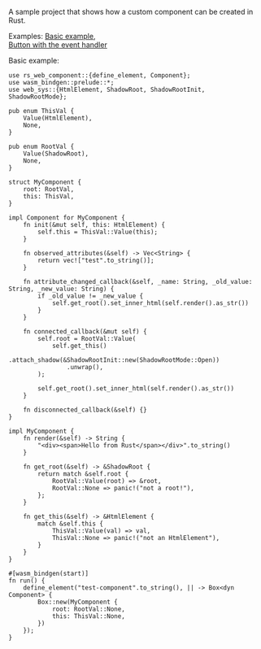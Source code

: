 A sample project that shows how a custom component can be created in Rust.

Examples:
[Basic example](https://github.com/YuriyRum/rs_web_component/tree/master/examples/simple_web_component),  
[Button with the event handler](https://github.com/YuriyRum/rs_web_component/tree/master/examples/button_with_event_handler) 

Basic example:
```
use rs_web_component::{define_element, Component};
use wasm_bindgen::prelude::*;
use web_sys::{HtmlElement, ShadowRoot, ShadowRootInit, ShadowRootMode};

pub enum ThisVal {
    Value(HtmlElement),
    None,
}

pub enum RootVal {
    Value(ShadowRoot),
    None,
}

struct MyComponent {
    root: RootVal,
    this: ThisVal,
}

impl Component for MyComponent {
    fn init(&mut self, this: HtmlElement) {
        self.this = ThisVal::Value(this);
    }

    fn observed_attributes(&self) -> Vec<String> {
        return vec!["test".to_string()];
    }

    fn attribute_changed_callback(&self, _name: String, _old_value: String, _new_value: String) {
        if _old_value != _new_value {
            self.get_root().set_inner_html(self.render().as_str())
        }
    }

    fn connected_callback(&mut self) {
        self.root = RootVal::Value(
            self.get_this()
                .attach_shadow(&ShadowRootInit::new(ShadowRootMode::Open))
                .unwrap(),
        );

        self.get_root().set_inner_html(self.render().as_str())
    }

    fn disconnected_callback(&self) {}
}

impl MyComponent {
    fn render(&self) -> String {
        "<div><span>Hello from Rust</span></div>".to_string()
    }

    fn get_root(&self) -> &ShadowRoot {
        return match &self.root {
            RootVal::Value(root) => &root,
            RootVal::None => panic!("not a root!"),
        };
    }

    fn get_this(&self) -> &HtmlElement {
        match &self.this {
            ThisVal::Value(val) => val,
            ThisVal::None => panic!("not an HtmlElement"),
        }
    }
}

#[wasm_bindgen(start)]
fn run() {
    define_element("test-component".to_string(), || -> Box<dyn Component> {
        Box::new(MyComponent {
            root: RootVal::None,
            this: ThisVal::None,
        })
    });
}
```
